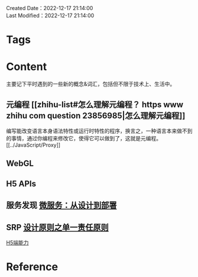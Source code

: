 Created Date：2022-12-17 21:14:00  
Last Modified：2022-12-17 21:14:00

# Tags

# Content

主要记下平时遇到的一些新的概念&词汇，包括但不限于技术上、生活中。

## 元编程 [[zhihu-list#怎么理解元编程？ https www zhihu com question 23856985|怎么理解元编程]]

编写能改变语言本身语法特性或运行时特性的程序，换言之，一种语言本来做不到的事情，通过你编程来修改它，使得它可以做到了，这就是元编程。[[../JavaScript/Proxy]]

## WebGL

## H5 APIs

## 服务发现 [微服务：从设计到部署](https://docshome.gitbook.io/microservices/)

## SRP [设计原则之单一责任原则](https://www.cnblogs.com/hunternet/p/14646443.html)

[H5端能力](https://whatwebcando.today/)

# Reference

